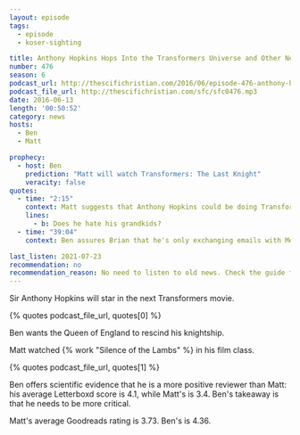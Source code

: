 ```yaml
---
layout: episode
tags:
  - episode
  - koser-sighting

title: Anthony Hopkins Hops Into the Transformers Universe and Other News
number: 476
season: 6
podcast_url: http://thescifichristian.com/2016/06/episode-476-anthony-hopkins-hops-into-the-transformers-universe-and-other-news/
podcast_file_url: http://thescifichristian.com/sfc/sfc0476.mp3
date: 2016-06-13
length: '00:50:52'
category: news
hosts:
  - Ben
  - Matt

prophecy:
  - host: Ben
    prediction: "Matt will watch Transformers: The Last Knight"
    veracity: false
quotes:
  - time: "2:15"
    context: Matt suggests that Anthony Hopkins could be doing Transformers for his grandchildren
    lines:
      - b: Does he hate his grandkids?
  - time: "39:04"
    context: Ben assures Brian that he's only exchanging emails with Melissa about sci-fi stuff

last_listen: 2021-07-23
recommendation: no
recommendation_reason: No need to listen to old news. Check the guide for what's interesting in hindsight.
---
```


Sir Anthony Hopkins will star in the next Transformers movie.

{% quotes podcast_file_url, quotes[0] %}

Ben wants the Queen of England to rescind his knightship.

Matt watched {% work "Silence of the Lambs" %} in his film class.

{% quotes podcast_file_url, quotes[1] %}

Ben offers scientific evidence that he is a more positive reviewer than Matt: his average Letterboxd score is 4.1, while Matt's is 3.4. Ben's takeaway is that he needs to be more critical.

Matt's average Goodreads rating is 3.73. Ben's is 4.36.